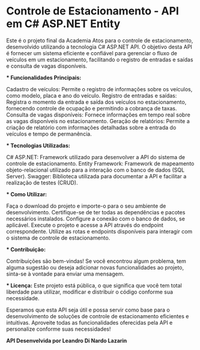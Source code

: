 # Controle de Estacionamento - API em C# ASP.NET Entity

Este é o projeto final da Academia Atos para o controle de estacionamento, desenvolvido utilizando a tecnologia C# ASP.NET API. O objetivo desta API é fornecer um sistema eficiente e confiável para gerenciar o fluxo de veículos em um estacionamento, facilitando o registro de entradas e saídas e consulta de vagas disponíveis.

__* Funcionalidades Principais:__ 

Cadastro de veículos: Permite o registro de informações sobre os veículos, como modelo, placa e ano do veículo.
Registro de entradas e saídas: Registra o momento da entrada e saída dos veículos no estacionamento, fornecendo controle de ocupação e permitindo a cobrança de taxas.
Consulta de vagas disponíveis: Fornece informações em tempo real sobre as vagas disponíveis no estacionamento.
Geração de relatórios: Permite a criação de relatório com informações detalhadas sobre a entrada do veículos e tempo de permanência.

__* Tecnologias Utilizadas:__

C# ASP.NET: Framework utilizado para desenvolver a API do sistema de controle de estacionamento.
Entity Framework: Framework de mapeamento objeto-relacional utilizado para a interação com o banco de dados (SQL Server).
Swagger: Biblioteca utilizada para documentar a API e facilitar a realização de testes (CRUD).

__* Como Utilizar:__

Faça o download do projeto e importe-o para o seu ambiente de desenvolvimento.
Certifique-se de ter todas as dependências e pacotes necessários instalados.
Configure a conexão com o banco de dados, se aplicável.
Execute o projeto e acesse a API através do endpoint correspondente.
Utilize as rotas e endpoints disponíveis para interagir com o sistema de controle de estacionamento.

__* Contribuição:__

Contribuições são bem-vindas! Se você encontrou algum problema, tem alguma sugestão ou deseja adicionar novas funcionalidades ao projeto, sinta-se à vontade para enviar uma mensagem.

__* Licença:__
Este projeto está pública, o que significa que você tem total liberdade para utilizar, modificar e distribuir o código conforme sua necessidade.

Esperamos que esta API seja útil e possa servir como base para o desenvolvimento de soluções de controle de estacionamento eficientes e intuitivas. Aproveite todas as funcionalidades oferecidas pela API e personalize conforme suas necessidades!

__API Desenvelvida por Leandro Di Nardo Lazarin__


